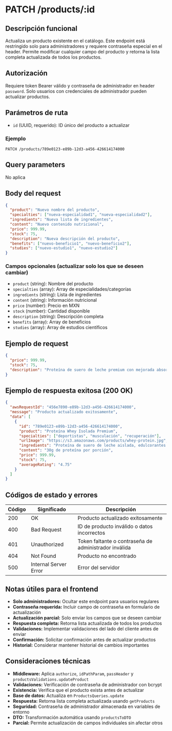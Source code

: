 # PATCH /products/:id

## Descripción funcional

Actualiza un producto existente en el catálogo. Este endpoint está restringido solo para administradores y requiere contraseña especial en el header. Permite modificar cualquier campo del producto y retorna la lista completa actualizada de todos los productos.

## Autorización

Requiere token Bearer válido y contraseña de administrador en header `password`. Solo usuarios con credenciales de administrador pueden actualizar productos.

## Parámetros de ruta

- `id` (UUID, requerido): ID único del producto a actualizar

### Ejemplo

```
PATCH /products/789e0123-e89b-12d3-a456-426614174000
```

## Query parameters

No aplica

## Body del request

```json
{
  "product": "Nuevo nombre del producto",
  "specialties": ["nueva-especialidad1", "nueva-especialidad2"],
  "ingredients": "Nueva lista de ingredientes",
  "content": "Nuevo contenido nutricional",
  "price": 999.99,
  "stock": 75,
  "description": "Nueva descripción del producto",
  "benefits": ["nuevo-beneficio1", "nuevo-beneficio2"],
  "studies": ["nuevo-estudio1", "nuevo-estudio2"]
}
```

### Campos opcionales (actualizar solo los que se deseen cambiar)

- `product` (string): Nombre del producto
- `specialties` (array): Array de especialidades/categorías
- `ingredients` (string): Lista de ingredientes
- `content` (string): Información nutricional
- `price` (number): Precio en MXN
- `stock` (number): Cantidad disponible
- `description` (string): Descripción completa
- `benefits` (array): Array de beneficios
- `studies` (array): Array de estudios científicos

## Ejemplo de request

```json
{
  "price": 999.99,
  "stock": 75,
  "description": "Proteína de suero de leche premium con mejorada absorción y sabor"
}
```

## Ejemplo de respuesta exitosa (200 OK)

```json
{
  "awsRequestId": "456e7890-e89b-12d3-a456-426614174000",
  "message": "Producto actualizado exitosamente",
  "data": [
    {
      "id": "789e0123-e89b-12d3-a456-426614174000",
      "product": "Proteína Whey Isolada Premium",
      "specialties": ["deportistas", "musculación", "recuperación"],
      "urlImage": "https://s3.amazonaws.com/products/whey-protein.jpg",
      "ingredients": "Proteína de suero de leche aislada, edulcorantes naturales",
      "content": "30g de proteína por porción",
      "price": 999.99,
      "stock": 75,
      "averageRating": "4.75"
    }
  ]
}
```

## Códigos de estado y errores

| Código | Significado           | Descripción                                           |
| ------ | --------------------- | ----------------------------------------------------- |
| 200    | OK                    | Producto actualizado exitosamente                     |
| 400    | Bad Request           | ID de producto inválido o datos incorrectos           |
| 401    | Unauthorized          | Token faltante o contraseña de administrador inválida |
| 404    | Not Found             | Producto no encontrado                                |
| 500    | Internal Server Error | Error del servidor                                    |

## Notas útiles para el frontend

- **Solo administradores:** Ocultar este endpoint para usuarios regulares
- **Contraseña requerida:** Incluir campo de contraseña en formulario de actualización
- **Actualización parcial:** Solo enviar los campos que se deseen cambiar
- **Respuesta completa:** Retorna lista actualizada de todos los productos
- **Validaciones:** Implementar validaciones del lado del cliente antes de enviar
- **Confirmación:** Solicitar confirmación antes de actualizar productos
- **Historial:** Considerar mantener historial de cambios importantes

## Consideraciones técnicas

- **Middleware:** Aplica `authorize`, `idPathParam`, `passHeader` y `productsValidations.updateProduct`
- **Validaciones:** Verificación de contraseña de administrador con bcrypt
- **Existencia:** Verifica que el producto exista antes de actualizar
- **Base de datos:** Actualiza en `ProductsQueries.update`
- **Respuesta:** Retorna lista completa actualizada usando `getProducts`
- **Seguridad:** Contraseña de administrador almacenada en variables de entorno
- **DTO:** Transformación automática usando `productsToDTO`
- **Parcial:** Permite actualización de campos individuales sin afectar otros
